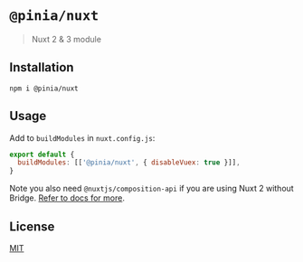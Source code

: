 # `@pinia/nuxt`

> Nuxt 2 & 3 module

## Installation

```shell
npm i @pinia/nuxt
```

## Usage

Add to `buildModules` in `nuxt.config.js`:

```js
export default {
  buildModules: [['@pinia/nuxt', { disableVuex: true }]],
}
```

Note you also need `@nuxtjs/composition-api` if you are using Nuxt 2 without Bridge. [Refer to docs for more](https://pinia.vuejs.org/ssr/nuxt.html).

## License

[MIT](http://opensource.org/licenses/MIT)
